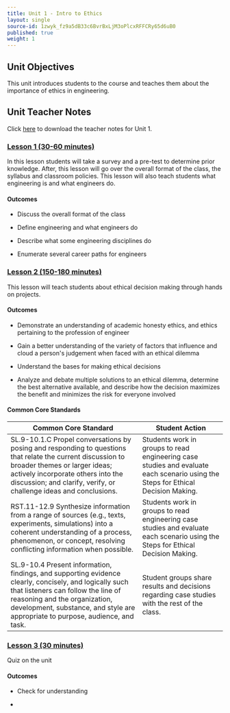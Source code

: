 ```yaml
---
title: Unit 1 - Intro to Ethics
layout: single
source-id: 1zwyk_fz9a5dB33c6BvrBxLjM3oPlcxRFFCRy65d6uB0
published: true
weight: 1
---
```



## Unit Objectives

This unit introduces students to the course and teaches them about the importance of ethics in engineering.

## Unit Teacher Notes

Click <a href="https://docs.google.com/document/d/12wwZKxBRnLQuwFWZFASt3EzKccmPFusGpK8VRDCC4d8/edit?usp=sharing" target="_blank">here</a> to download the teacher notes for Unit 1.

### [Lesson 1 (30-60 minutes)](https://intro-to-engineering-design.lsupathways.org/1_unit_1/1_lesson_1/)

In this lesson students will take a survey and a pre-test to determine prior knowledge. After, this lesson will go over the overall format of the class, the syllabus and classroom policies. This lesson will also teach students what engineering is and what engineers do.

#### Outcomes

- Discuss the overall format of the class

- Define engineering and what engineers do

- Describe what some engineering disciplines do

- Enumerate several career paths for engineers

### [Lesson 2 (150-180 minutes)](https://intro-to-engineering-design.lsupathways.org/1_unit_1/1_lesson_1/)

This lesson will teach students about ethical decision making through hands on projects.

#### Outcomes

- Demonstrate an understanding of academic honesty ethics, and ethics pertaining to the profession of engineer

- Gain a better understanding of the variety of factors that influence and cloud a person's judgement when faced with an ethical dilemma

- Understand the bases for making ethical decisions

- Analyze and debate multiple solutions to an ethical dilemma, determine the best alternative available, and describe how the decision maximizes the benefit and minimizes the risk for everyone involved

#### Common Core Standards

| Common Core Standard  |                                                                                           Student Action |
|-----------------------------------------------------------------------------------------------------------------------------------------------------------------------------------------------------------------------------------------------------------------|---------------------------------------------------------------------------------------------------------------------------------|
| SL.9-10.1.C Propel conversations by posing and responding to questions that relate the current discussion to broader themes or larger ideas; actively incorporate others into the discussion; and clarify, verify, or challenge ideas and conclusions.          | Students work in groups to read engineering case studies and evaluate each scenario using the Steps for Ethical Decision Making. |
| RST.11-12.9 Synthesize information from a range of sources (e.g., texts, experiments, simulations) into a coherent understanding of a process, phenomenon, or concept, resolving conflicting information when possible.                                         | Students work in groups to read engineering case studies and evaluate each scenario using the Steps for Ethical Decision Making. |
| SL.9-10.4 Present information, findings, and supporting evidence clearly, concisely, and logically such that listeners can follow the line of reasoning and the organization, development, substance, and style are appropriate to purpose, audience, and task. | Student groups share results and decisions regarding case studies with the rest of the class.                                    |

### [Lesson 3 (30 minutes)](http://intro-to-engineering-design.lsupathways.org/1_unit_1/3_lesson_3/)

Quiz on the unit

#### Outcomes

- Check for understanding

-

